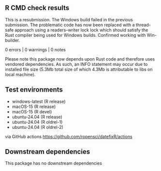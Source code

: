 ## R CMD check results

This is a resubmission. The Windows build failed in the previous submission. 
The problematic code has now been replaced with a thread-safe approach using
a readers–writer lock lock which should satisfy the Rust compiler being used for
Windows builds. Confirmed working with Win-builder. 

0 errors | 0 warnings | 0 notes

Please note this package now depends upon Rust code and therefore uses
vendored dependencies. As such, an INFO statement may occur due to installed
file size (5.3Mb total size of which 4.3Mb is attributable to libs on local
machine).

## Test environments 

- windows-latest (R release)
- macOS-15 (R release)
- macOS-15 (R devel)
- ubuntu-24.04 (R release)
- ubuntu-24.04 (R oldrel-1)
- ubuntu-24.04 (R oldrel-2)

via GitHub actions https://github.com/ropensci/datefixR/actions

## Downstream dependencies

This package has no downstream dependencies
